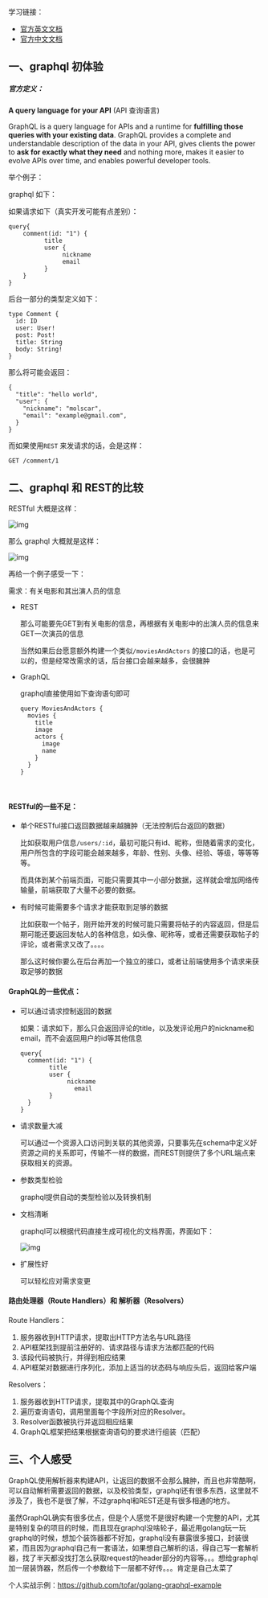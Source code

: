 学习链接：

+ [官方英文文档](https://graphql.org/)
+ [官方中文文档](http://graphql.cn/learn/queries/) 

## 一、graphql 初体验

##### 官方定义：

**A query language for your API** (API 查询语言)

GraphQL is a query language for APIs and a runtime for **fulfilling those queries with your existing data**. GraphQL provides a complete and understandable description of the data in your API, gives clients the power to **ask for exactly what they need** and nothing more, makes it easier to evolve APIs over time, and enables powerful developer tools.

举个例子：

graphql 如下：

如果请求如下（真实开发可能有点差别）：

```
query{ 
	comment(id: "1") { 
	      title 
	      user { 
	           nickname
               email
	      } 
	}
}
```

后台一部分的类型定义如下：

```
type Comment {
  id: ID
  user: User!
  post: Post!
  title: String
  body: String!
}
```

那么将可能会返回：

```
{
  "title": "hello world",
  "user": {
    "nickname": "molscar",
    "email": "example@gmail.com",
  }
}
```

而如果使用`REST` 来发请求的话，会是这样：

```
GET /comment/1
```

## 二、graphql 和 REST的比较

RESTful 大概是这样：

![img](https://user-gold-cdn.xitu.io/2017/6/19/78ad4112dcd66f01524eca4c02f2ff9f?imageView2/0/w/1280/h/960/format/webp/ignore-error/1)



那么 graphql 大概就是这样：

![img](https://user-gold-cdn.xitu.io/2017/6/19/217cfad3d404089c1446f18778eab810?imageView2/0/w/1280/h/960/format/webp/ignore-error/1)

再给一个例子感受一下：

需求：有关电影和其出演人员的信息

+ REST

  那么可能要先GET到有关电影的信息，再根据有关电影中的出演人员的信息来GET一次演员的信息

  当然如果后台愿意额外构建一个类似`/moviesAndActors` 的接口的话，也是可以的，但是经常改需求的话，后台接口会越来越多，会很臃肿

+ GraphQL

  graphql直接使用如下查询语句即可

  ```
  query MoviesAndActors {
    movies {
      title
      image
      actors {
        image
        name
      }
    }
  }
  ```

  ​

#### RESTful的一些不足：

+ 单个RESTful接口返回数据越来越臃肿（无法控制后台返回的数据）

  比如获取用户信息`/users/:id`，最初可能只有id、昵称，但随着需求的变化，用户所包含的字段可能会越来越多，年龄、性别、头像、经验、等级，等等等等。

  而具体到某个前端页面，可能只需要其中一小部分数据，这样就会增加网络传输量，前端获取了大量不必要的数据。

+ 有时候可能需要多个请求才能获取到足够的数据

  比如获取一个帖子，刚开始开发的时候可能只需要将帖子的内容返回，但是后期可能还要返回发帖人的各种信息，如头像、昵称等，或者还需要获取帖子的评论，或者需求又改了。。。。

  那么这时候你要么在后台再加一个独立的接口，或者让前端使用多个请求来获取足够的数据

#### GraphQL的一些优点：

+ 可以通过请求控制返回的数据

  如果：请求如下，那么只会返回评论的title，以及发评论用户的nickname和email，而不会返回用户的id等其他信息

  ```
  query{ 
  	comment(id: "1") { 
  	      title 
  	      user { 
  	           nickname
                 email
  	      } 
  	}
  }
  ```

+ 请求数量大减

  可以通过一个资源入口访问到关联的其他资源，只要事先在schema中定义好资源之间的关系即可，传输不一样的数据，而REST则提供了多个URL端点来获取相关的资源。

+ 参数类型检验

  graphql提供自动的类型检验以及转换机制

+ 文档清晰

  graphql可以根据代码直接生成可视化的文档界面，界面如下：

  ![img](https://user-gold-cdn.xitu.io/2018/3/26/16260164f49bbd23?imageView2/2/w/480/h/480/q/85/interlace/1)

+ 扩展性好

  可以轻松应对需求变更



#### 路由处理器（Route Handlers）和 解析器（Resolvers）

Route Handlers：

1. 服务器收到HTTP请求，提取出HTTP方法名与URL路径
2. API框架找到提前注册好的、请求路径与请求方法都匹配的代码
3. 该段代码被执行，并得到相应结果
4. API框架对数据进行序列化，添加上适当的状态码与响应头后，返回给客户端

Resolvers：

1. 服务器收到HTTP请求，提取其中的GraphQL查询
2. 遍历查询语句，调用里面每个字段所对应的Resolver。
3. Resolver函数被执行并返回相应结果
4. GraphQL框架把结果根据查询语句的要求进行组装（匹配）



## 三、个人感受

GraphQL使用解析器来构建API，让返回的数据不会那么臃肿，而且也非常酷啊，可以自动解析需要返回的数据，以及校验类型，graphql还有很多东西，这里就不涉及了，我也不是很了解，不过graphql和REST还是有很多相通的地方。

虽然GraphQL确实有很多优点，但是个人感觉不是很好构建一个完整的API，尤其是特别复杂的项目的时候，而且现在graphql没啥轮子，最近用golang玩一玩graphql的时候，想加个装饰器都不好加，graphql没有暴露很多接口，封装很紧，而且因为graphql自己有一套语法，如果想自己解析的话，得自己写一套解析器，找了半天都没找打怎么获取request的header部分的内容等。。。想给graphql加一层装饰器，然后传一个参数给下一层都不好传。。。肯定是自己太菜了

个人实战示例：https://github.com/tofar/golang-graphql-example
